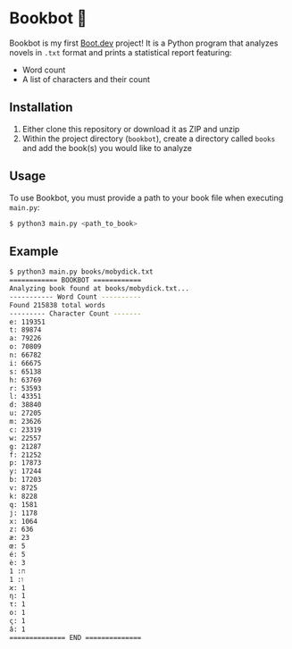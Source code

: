 # Bookbot 📘 

Bookbot is my first [Boot.dev](https://www.boot.dev) project! 
It is a Python program that analyzes novels in `.txt` format and prints a statistical report featuring:
- Word count
- A list of characters and their count

## Installation

1. Either clone this repository or download it as ZIP and unzip
2. Within the project directory (`bookbot`), create a directory called `books` and add the book(s) you would like to analyze  

## Usage 

To use Bookbot, you must provide a path to your book file when executing `main.py`:

```bash
$ python3 main.py <path_to_book>
```

## Example 

```bash
$ python3 main.py books/mobydick.txt
============ BOOKBOT ============
Analyzing book found at books/mobydick.txt...
----------- Word Count ----------
Found 215838 total words
--------- Character Count -------
e: 119351
t: 89874
a: 79226
o: 70809
n: 66782
i: 66675
s: 65138
h: 63769
r: 53593
l: 43351
d: 38840
u: 27205
m: 23626
c: 23319
w: 22557
g: 21287
f: 21252
p: 17873
y: 17244
b: 17203
v: 8725
k: 8228
q: 1581
j: 1178
x: 1064
z: 636
æ: 23
œ: 5
é: 5
è: 3
ח: 1
ו: 1
ϰ: 1
η: 1
τ: 1
ο: 1
ς: 1
â: 1
============== END ==============
```